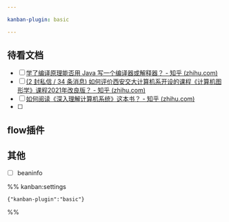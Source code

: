 ```yaml
---

kanban-plugin: basic

---
```


## 待看文档

- [ ] [学了编译原理能否用 Java 写一个编译器或解释器？ - 知乎 (zhihu.com)](https://www.zhihu.com/question/39835953)
- [ ] [(2 封私信 / 34 条消息) 如何评价西安交大计算机系开设的课程《计算机图形学》课程2021年改良版？ - 知乎 (zhihu.com)](https://www.zhihu.com/question/500385117/answer/2546569612)
- [ ] [如何阅读《深入理解计算机系统》这本书？ - 知乎 (zhihu.com)](https://www.zhihu.com/question/20402534/answer/2655186100)
- [ ] 


## flow插件



## 其他

- [ ] beaninfo




%% kanban:settings
```
{"kanban-plugin":"basic"}
```
%%